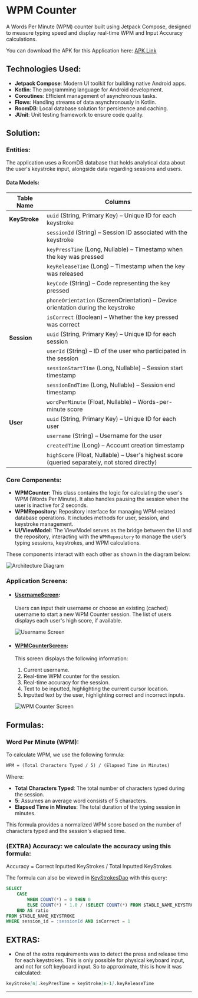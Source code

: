 # WPM Counter

A Words Per Minute (WPM) counter built using Jetpack Compose, designed to measure typing speed and display real-time WPM and Input Accuracy calculations.

You can download the APK for this Application here: [APK Link](https://drive.google.com/file/d/10Uys0hKuCkjuQkNI2IK65R0a09584PAI/view?usp=drive_link)

## Technologies Used:
- **Jetpack Compose**: Modern UI toolkit for building native Android apps.
- **Kotlin**: The programming language for Android development.
- **Coroutines**: Efficient management of asynchronous tasks.
- **Flows**: Handling streams of data asynchronously in Kotlin.
- **RoomDB**: Local database solution for persistence and caching.
- **JUnit**: Unit testing framework to ensure code quality.

## Solution:

### Entities:
The application uses a RoomDB database that holds analytical data about the user's keystroke input, alongside data regarding sessions and users.

#### Data Models:

| **Table Name**          | **Columns**                                                                                   |
|-------------------------|-----------------------------------------------------------------------------------------------|
| **KeyStroke**           | `uuid` (String, Primary Key) – Unique ID for each keystroke                                  |
|                         | `sessionId` (String) – Session ID associated with the keystroke                              |
|                         | `keyPressTime` (Long, Nullable) – Timestamp when the key was pressed                         |
|                         | `keyReleaseTime` (Long) – Timestamp when the key was released                                |
|                         | `keyCode` (String) – Code representing the key pressed                                       |
|                         | `phoneOrientation` (ScreenOrientation) – Device orientation during the keystroke             |
|                         | `isCorrect` (Boolean) – Whether the key pressed was correct                                  |
| **Session**             | `uuid` (String, Primary Key) – Unique ID for each session                                    |
|                         | `userId` (String) – ID of the user who participated in the session                           |
|                         | `sessionStartTime` (Long, Nullable) – Session start timestamp                                |
|                         | `sessionEndTime` (Long, Nullable) – Session end timestamp                                    |
|                         | `wordPerMinute` (Float, Nullable) – Words-per-minute score                                   |
| **User**                | `uuid` (String, Primary Key) – Unique ID for each user                                       |
|                         | `username` (String) – Username for the user                                                  |
|                         | `createdTime` (Long) – Account creation timestamp                                            |
|                         | `highScore` (Float, Nullable) – User's highest score (queried separately, not stored directly) |

### Core Components:
- **WPMCounter**: This class contains the logic for calculating the user's WPM (Words Per Minute). It also handles pausing the session when the user is inactive for 2 seconds.
- **WPMRepository**: Repository interface for managing WPM-related database operations. It includes methods for user, session, and keystroke management.
- **UI/ViewModel**: The ViewModel serves as the bridge between the UI and the repository, interacting with the `WPMRepository` to manage the user’s typing sessions, keystrokes, and WPM calculations.

These components interact with each other as shown in the diagram below:

![Architecture Diagram](https://github.com/user-attachments/assets/eab67556-de1e-4517-9258-797287ab1deb)

### Application Screens:
- #### [UsernameScreen](app/src/main/java/com/omarhawari/wpm_counter/screens/username/UsernameScreen.kt): 
  Users can input their username or choose an existing (cached) username to start a new WPM Counter session. The list of users displays each user's high score, if available.
  
  ![Username Screen](https://github.com/user-attachments/assets/5ba21ce8-f64f-45d6-81e6-6d5e69f5ae56)

- #### [WPMCounterScreen](app/src/main/java/com/omarhawari/wpm_counter/screens/wpm_counter/WPMCounterScreen.kt): 
  This screen displays the following information:
  1. Current username.
  2. Real-time WPM counter for the session.
  3. Real-time accuracy for the session.
  4. Text to be inputted, highlighting the current cursor location.
  5. Inputted text by the user, highlighting correct and incorrect inputs.

  ![WPM Counter Screen](https://github.com/user-attachments/assets/2b194838-812f-4117-9efd-2ed1c15f34e4)

## Formulas:

### Word Per Minute (WPM):
To calculate WPM, we use the following formula:
```markdown
WPM = (Total Characters Typed / 5) / (Elapsed Time in Minutes)
```

Where:
- **Total Characters Typed**: The total number of characters typed during the session.
- **5**: Assumes an average word consists of 5 characters.
- **Elapsed Time in Minutes**: The total duration of the typing session in minutes.

This formula provides a normalized WPM score based on the number of characters typed and the session's elapsed time.


### (EXTRA) Accuracy: we calculate the accuracy using this formula: 
Accuracy = Correct Inputted KeyStrokes / Total Inputted KeyStrokes

The formula can also be viewed in [KeyStrokesDao](app/src/main/java/com/omarhawari/wpm_counter/database/daos/KeyStrokeDao.kt) with this query:
```sql
SELECT
    CASE 
        WHEN COUNT(*) = 0 THEN 0 
        ELSE COUNT(*) * 1.0 / (SELECT COUNT(*) FROM $TABLE_NAME_KEYSTROKE WHERE session_id = :sessionId) 
    END AS ratio 
FROM $TABLE_NAME_KEYSTROKE 
WHERE session_id = :sessionId AND isCorrect = 1
```

## EXTRAS:
- One of the extra requirements was to detect the press and release time for each keystrokes. This is only possible for physical keyboard input, and not for soft keyboard input. So to approximate, this is how it was calculated:

```markdown
keyStroke[n].keyPresTime = keyStroke[n-1].keyReleaseTime
```


---------------------
